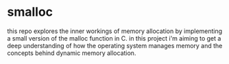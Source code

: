 # smalloc
this repo explores the inner workings of memory allocation by implementing a small version of the malloc function in C. in this project i'm aiming to get a deep understanding of how the operating system manages memory and the concepts behind dynamic memory allocation.

